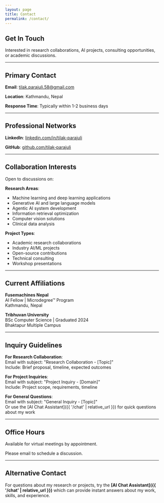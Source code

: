 ```yaml
---
layout: page
title: Contact
permalink: /contact/
---
```


## Get In Touch

Interested in research collaborations, AI projects, consulting opportunities, or academic discussions.

---

## Primary Contact

**Email**: [tilak.parajuli.58@gmail.com](mailto:tilak.parajuli.58@gmail.com)

**Location**: Kathmandu, Nepal

**Response Time**: Typically within 1-2 business days

---

## Professional Networks

**LinkedIn**: [linkedin.com/in/tilak-parajuli](https://linkedin.com/in/tilak-parajuli)

**GitHub**: [github.com/tilak-parajuli](https://github.com/tilak-parajuli)

---

## Collaboration Interests

Open to discussions on:

**Research Areas**:
- Machine learning and deep learning applications
- Generative AI and large language models
- Agentic AI system development
- Information retrieval optimization
- Computer vision solutions
- Clinical data analysis

**Project Types**:
- Academic research collaborations
- Industry AI/ML projects
- Open-source contributions
- Technical consulting
- Workshop presentations

---

## Current Affiliations

**Fusemachines Nepal**  
AI Fellow | Microdegree™ Program  
Kathmandu, Nepal

**Tribhuvan University**  
BSc Computer Science | Graduated 2024  
Bhaktapur Multiple Campus

---

## Inquiry Guidelines

**For Research Collaboration**:  
Email with subject: "Research Collaboration - [Topic]"  
Include: Brief proposal, timeline, expected outcomes

**For Project Inquiries**:  
Email with subject: "Project Inquiry - [Domain]"  
Include: Project scope, requirements, timeline

**For General Questions**:  
Email with subject: "General Inquiry - [Topic]"  
Or use the [AI Chat Assistant]({{ '/chat' | relative_url }}) for quick questions about my work

---

## Office Hours

Available for virtual meetings by appointment.

Please email to schedule a discussion.

---

## Alternative Contact

For questions about my research or projects, try the **[AI Chat Assistant]({{ '/chat' | relative_url }})** which can provide instant answers about my work, skills, and experience.
